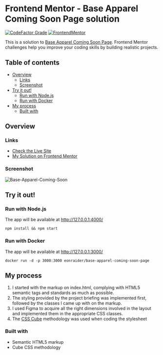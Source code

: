 # Frontend Mentor - Base Apparel Coming Soon Page solution

[![CodeFactor Grade](https://img.shields.io/codefactor/grade/github/EONRaider/base-apparel-coming-soon-page?label=CodeFactor&logo=codefactor&style=flat-square)](https://www.codefactor.io/repository/github/eonraider/base-apparel-coming-soon-page)
[![FrontendMentor](https://img.shields.io/badge/FrontendMentor-EONRaider-blue?style=flat-square)](https://www.frontendmentor.io/profile/EONRaider)

This is a solution
to [Base Apparel Coming Soon Page](https://www.frontendmentor.io/challenges/base-apparel-coming-soon-page-5d46b47f8db8a7063f9331a0).
Frontend Mentor challenges help you improve your coding skills by building realistic projects.

## Table of contents

- [Overview](#overview)
    - [Links](#links)
    - [Screenshot](#screenshot)
- [Try it out!](#try-it-out)
    - [Run with Node.js](#run-with-nodejs)
    - [Run with Docker](#run-with-docker)
- [My process](#my-process)
    - [Built with](#built-with)

## Overview

### Links

- [Check the Live Site](https://eonraider-base-apparel.netlify.app/)
- [My Solution on Frontend Mentor](https://www.frontendmentor.io/solutions/responsive-html5css3js-base-apparel-coming-soon-page-7AOsyaU-oO)

### Screenshot

![Base-Apparel-Coming-Soon](https://github.com/EONRaider/Base-Apparel-Coming-Soon-Page/assets/15611424/5156b053-807f-4d38-8f6d-f09cfe42bcb5)

## Try it out!

### Run with Node.js

The app will be available at http://127.0.0.1:4000/

```shell
npm install && npm start
```

### Run with Docker

The app will be available at http://127.0.0.1:3000/

```shell
docker run -d -p 3000:3000 eonraider/base-apparel-coming-soon-page
```

## My process

1. I started with the markup on index.html, complying with HTML5 semantic tags and standards as much as possible.
2. The styling provided by the project briefing was implemented first, followed by the classes I came up with on the
   markup.
3. I used Figma to acquire all the right dimensions involved in the layout and implemented them in the appropriate CSS
   classes.
4. The [CSS Cube](https://cube.fyi/) methodology was used when coding the stylesheet

### Built with

- Semantic HTML5 markup
- Cube CSS methodology
